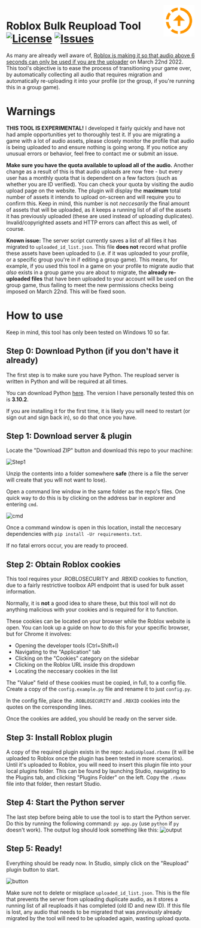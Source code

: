<img src="resources/icon.png" align="right" height="84" />

# Roblox Bulk Reupload Tool [![License](https://img.shields.io/github/license/the-sink/roblox-reuploader)](https://github.com/the-sink/roblox-reuploader/blob/main/LICENSE) [![Issues](https://img.shields.io/github/issues/the-sink/roblox-reuploader)](https://github.com/the-sink/roblox-reuploader/issues)

As many are already well aware of, [Roblox is making it so that audio above 6 seconds can only be used if you are the uploader](https://devforum.roblox.com/t/action-needed-upcoming-changes-to-asset-privacy-for-audio/1701697) on March 22nd 2022. This tool's objective is to ease the process of transitioning your game over, by automatically collecting all audio that requires migration and automatically re-uploading it into your profile (or the group, if you're running this in a group game).

# Warnings
**THIS TOOL IS EXPERIMENTAL!** I developed it fairly quickly and have not had ample opportunities yet to thoroughly test it. If you are migrating a game with a lot of audio assets, please closely monitor the profile that audio is being uploaded to and ensure nothing is going wrong. If you notice any unusual errors or behavior, feel free to contact me or submit an issue.

**Make sure you have the quota available to upload all of the audio.** Another change as a result of this is that audio uploads are now free - but every user has a monthly quota that is dependent on a few factors (such as whether you are ID verified). You can check your quota by visiting the audio upload page on the website. The plugin will display the **maximum** total number of assets it intends to upload on-screen and will require you to confirm this. Keep in mind, this number is not *neccesarily* the final amount of assets that will be uploaded, as it keeps a running list of all of the assets it has previously uploaded (these are used instead of uploading duplicates). Invalid/copyrighted assets and HTTP errors can affect this as well, of course.

**Known issue:** The server script currently saves a list of all files it has migrated to `uploaded_id_list.json`. This file **does not** record what profile these assets have been uploaded to (i.e. if it was uploaded to your profile, or a specific group you're in if editing a group game). This means, for example, if you used this tool in a game on your profile to migrate audio that *also* exists in a group game you are about to migrate, the **already re-uploaded files** that have been uploaded to your account will be used on the group game, thus failing to meet the new permissions checks being imposed on March 22nd. This will be fixed soon.

# How to use

Keep in mind, this tool has only been tested on Windows 10 so far.

## Step 0: Download Python (if you don't have it already)

The first step is to make sure you have Python. The reupload server is written in Python and will be required at all times.

You can download Python [here](https://www.python.org/). The version I have personally tested this on is **3.10.2**.

If you are installing it for the first time, it is likely you will need to restart (or sign out and sign back in), so do that once you have.

## Step 1: Download server & plugin

Locate the "Download ZIP" button and download this repo to your machine:

![Step1](https://i.imgur.com/OW7CcFW.png)

Unzip the contents into a folder somewhere **safe** (there is a file the server will create that you wlll not want to lose).

Open a command line window in the same folder as the repo's files. One quick way to do this is by clicking on the address bar in explorer and entering `cmd`.

![cmd](https://i.imgur.com/6kH0XII.png)

Once a command window is open in this location, install the neccesary dependencies with `pip install -Ur requirements.txt`.

If no fatal errors occur, you are ready to proceed.

## Step 2: Obtain Roblox cookies

This tool requires your .ROBLOSECURITY and .RBXID cookies to function, due to a fairly restrictive toolbox API endpoint that is used for bulk asset information.

Normally, it is **not** a good idea to share these, but this tool will not do anything malicious with your cookies and is required for it to function.

These cookies can be located on your browser while the Roblox website is open. You can look up a guide on how to do this for your specific browser, but for Chrome it involves:

* Opening the developer tools (Ctrl+Shift+I)
* Navigating to the "Application" tab
* Clicking on the "Cookies" category on the sidebar
* Clicking on the Roblox URL inside this dropdown
* Locating the neccesary cookies in the list

The "Value" field of these cookies must be copied, in full, to a config file. Create a copy of the `config.example.py` file and rename it to just `config.py`.

In the config file, place the `.ROBLOSECURITY` and `.RBXID` cookies into the quotes on the corresponding lines.

Once the cookies are added, you should be ready on the server side.

## Step 3: Install Roblox plugin

A copy of the required plugin exists in the repo: `AudioUpload.rbxmx` (it will be uploaded to Roblox once the plugin has been tested in more scenarios). Until it's uploaded to Roblox, you will need to insert this plugin file into your local plugins folder. This can be found by launching Studio, navigating to the Plugins tab, and clicking "Plugins Folder" on the left. Copy the `.rbxmx` file into that folder, then restart Studio.

## Step 4: Start the Python server

The last step before being able to use the tool is to start the Python server. Do this by running the following command: `py app.py` (use `python` if `py` doesn't work). The output log should look something like this:
![output](https://i.imgur.com/woJI7Oq.png)

## Step 5: Ready!

Everything should be ready now. In Studio, simply click on the "Reupload" plugin button to start.

![button](https://i.imgur.com/vLzoVPt.png)

Make sure not to delete or misplace `uploaded_id_list.json`. This is the file that prevents the server from uploading duplicate audio, as it stores a running list of all reuploads it has completed (old ID and new ID). If this file is lost, any audio that needs to be migrated that was *previously* already migrated by the tool will need to be uploaded again, wasting upload quota.

